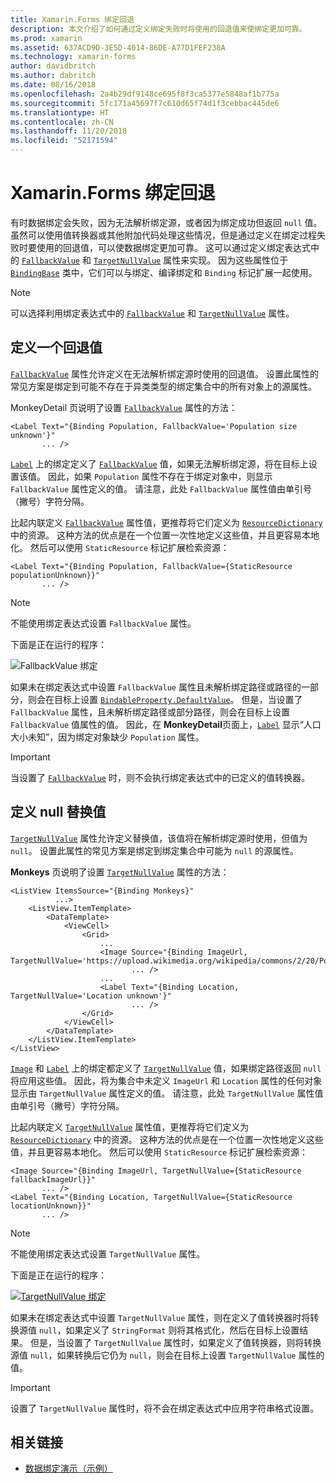 ```yaml
---
title: Xamarin.Forms 绑定回退
description: 本文介绍了如何通过定义绑定失败时将使用的回退值来使绑定更加可靠。
ms.prod: xamarin
ms.assetid: 637ACD9D-3E5D-4014-86DE-A77D1FEF238A
ms.technology: xamarin-forms
author: davidbritch
ms.author: dabritch
ms.date: 08/16/2018
ms.openlocfilehash: 2a4b29df9148ce695f8f3ca5377e5848af1b775a
ms.sourcegitcommit: 5fc171a45697f7c610d65f74d1f3cebbac445de6
ms.translationtype: HT
ms.contentlocale: zh-CN
ms.lasthandoff: 11/20/2018
ms.locfileid: "52171594"
---
```

# <a name="xamarinforms-binding-fallbacks"></a>Xamarin.Forms 绑定回退

有时数据绑定会失败，因为无法解析绑定源，或者因为绑定成功但返回 `null` 值。 虽然可以使用值转换器或其他附加代码处理这些情况，但是通过定义在绑定过程失败时要使用的回退值，可以使数据绑定更加可靠。 这可以通过定义绑定表达式中的 [`FallbackValue`](xref:Xamarin.Forms.BindingBase.FallbackValue) 和 [`TargetNullValue`](xref:Xamarin.Forms.BindingBase.TargetNullValue) 属性来实现。 因为这些属性位于 [`BindingBase`](xref:Xamarin.Forms.BindingBase) 类中，它们可以与绑定、编译绑定和 `Binding` 标记扩展一起使用。

> [!NOTE]
> 可以选择利用绑定表达式中的 [`FallbackValue`](xref:Xamarin.Forms.BindingBase.FallbackValue) 和 [`TargetNullValue`](xref:Xamarin.Forms.BindingBase.TargetNullValue) 属性。

## <a name="defining-a-fallback-value"></a>定义一个回退值

[`FallbackValue`](xref:Xamarin.Forms.BindingBase.FallbackValue) 属性允许定义在无法解析绑定源时使用的回退值。 设置此属性的常见方案是绑定到可能不存在于异类类型的绑定集合中的所有对象上的源属性。

MonkeyDetail 页说明了设置 [`FallbackValue`](xref:Xamarin.Forms.BindingBase.FallbackValue) 属性的方法：

```xaml
<Label Text="{Binding Population, FallbackValue='Population size unknown'}"
       ... />   
```

[`Label`](xref:Xamarin.Forms.Label) 上的绑定定义了 [`FallbackValue`](xref:Xamarin.Forms.BindingBase.FallbackValue) 值，如果无法解析绑定源，将在目标上设置该值。 因此，如果 `Population` 属性不存在于绑定对象中，则显示 `FallbackValue` 属性定义的值。 请注意，此处 `FallbackValue` 属性值由单引号（撇号）字符分隔。

比起内联定义 [`FallbackValue`](xref:Xamarin.Forms.BindingBase.FallbackValue) 属性值，更推荐将它们定义为 [`ResourceDictionary`](xref:Xamarin.Forms.ResourceDictionary) 中的资源。 这种方法的优点是在一个位置一次性地定义这些值，并且更容易本地化。 然后可以使用 `StaticResource` 标记扩展检索资源：

```xaml
<Label Text="{Binding Population, FallbackValue={StaticResource populationUnknown}}"
       ... />  
```

> [!NOTE]
> 不能使用绑定表达式设置 `FallbackValue` 属性。

下面是正在运行的程序：

![FallbackValue 绑定](binding-fallbacks-images/bindingunavailable-detail-cropped.png "FallbackValue Binding")

如果未在绑定表达式中设置 `FallbackValue` 属性且未解析绑定路径或路径的一部分，则会在目标上设置 [`BindableProperty.DefaultValue`](xref:Xamarin.Forms.BindableProperty.DefaultValue)。 但是，当设置了 `FallbackValue` 属性，且未解析绑定路径或部分路径，则会在目标上设置 `FallbackValue` 值属性的值。 因此，在 **MonkeyDetail**页面上，[`Label`](xref:Xamarin.Forms.Label) 显示“人口大小未知”，因为绑定对象缺少 `Population` 属性。

> [!IMPORTANT]
> 当设置了 [`FallbackValue`](xref:Xamarin.Forms.BindingBase.FallbackValue) 时，则不会执行绑定表达式中的已定义的值转换器。

## <a name="defining-a-null-replacement-value"></a>定义 null 替换值

[`TargetNullValue`](xref:Xamarin.Forms.BindingBase.TargetNullValue) 属性允许定义替换值，该值将在解析绑定源时使用，但值为 `null`。 设置此属性的常见方案是绑定到绑定集合中可能为 `null` 的源属性。

**Monkeys** 页说明了设置 [`TargetNullValue`](xref:Xamarin.Forms.BindingBase.TargetNullValue) 属性的方法：

```xaml
<ListView ItemsSource="{Binding Monkeys}"
          ...>
    <ListView.ItemTemplate>
        <DataTemplate>
            <ViewCell>
                <Grid>
                    ...
                    <Image Source="{Binding ImageUrl, TargetNullValue='https://upload.wikimedia.org/wikipedia/commons/2/20/Point_d_interrogation.jpg'}"
                           ... />
                    ...
                    <Label Text="{Binding Location, TargetNullValue='Location unknown'}"
                           ... />
                </Grid>
            </ViewCell>
        </DataTemplate>
    </ListView.ItemTemplate>
</ListView>
```

[`Image`](xref:Xamarin.Forms.Image) 和 [`Label`](xref:Xamarin.Forms.Label) 上的绑定都定义了 [`TargetNullValue`](xref:Xamarin.Forms.BindingBase.TargetNullValue) 值，如果绑定路径返回 `null` 将应用这些值。 因此，将为集合中未定义 `ImageUrl` 和 `Location` 属性的任何对象显示由 `TargetNullValue` 属性定义的值。 请注意，此处 `TargetNullValue` 属性值由单引号（撇号）字符分隔。

比起内联定义 [`TargetNullValue`](xref:Xamarin.Forms.BindingBase.TargetNullValue) 属性值，更推荐将它们定义为 [`ResourceDictionary`](xref:Xamarin.Forms.ResourceDictionary) 中的资源。 这种方法的优点是在一个位置一次性地定义这些值，并且更容易本地化。 然后可以使用 `StaticResource` 标记扩展检索资源：

```xaml
<Image Source="{Binding ImageUrl, TargetNullValue={StaticResource fallbackImageUrl}}"
       ... />
<Label Text="{Binding Location, TargetNullValue={StaticResource locationUnknown}}"
       ... />
```

> [!NOTE]
> 不能使用绑定表达式设置 `TargetNullValue` 属性。

下面是正在运行的程序：

[![TargetNullValue 绑定](binding-fallbacks-images/bindingunavailable-small.png "TargetNullValue Binding")](binding-fallbacks-images/bindingunavailable-large.png#lightbox "TargetNullValue Binding")

如果未在绑定表达式中设置 `TargetNullValue` 属性，则在定义了值转换器时将转换源值 `null`，如果定义了 `StringFormat` 则将其格式化，然后在目标上设置结果。 但是，当设置了 `TargetNullValue` 属性时，如果定义了值转换器，则将转换源值 `null`，如果转换后它仍为 `null`，则会在目标上设置 `TargetNullValue` 属性的值。

> [!IMPORTANT]
> 设置了 `TargetNullValue` 属性时，将不会在绑定表达式中应用字符串格式设置。

## <a name="related-links"></a>相关链接

- [数据绑定演示（示例）](https://developer.xamarin.com/samples/xamarin-forms/DataBindingDemos/)
